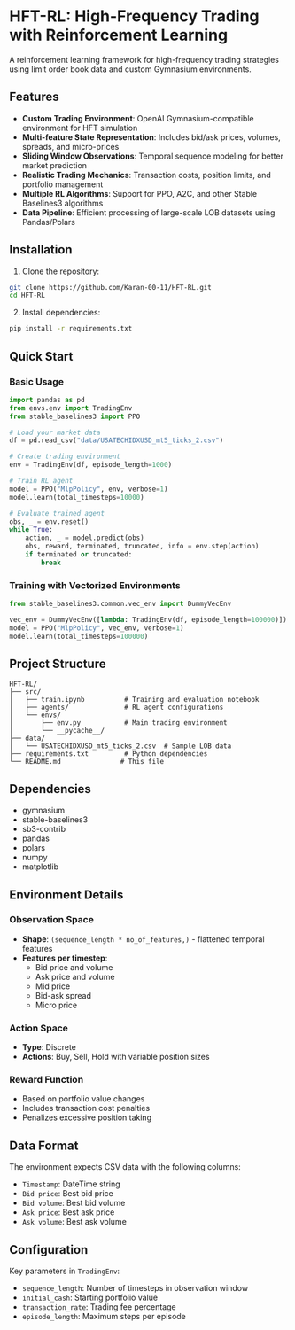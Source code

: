 # HFT-RL: High-Frequency Trading with Reinforcement Learning

A reinforcement learning framework for high-frequency trading strategies using limit order book data and custom Gymnasium environments.

## Features

- **Custom Trading Environment**: OpenAI Gymnasium-compatible environment for HFT simulation
- **Multi-feature State Representation**: Includes bid/ask prices, volumes, spreads, and micro-prices
- **Sliding Window Observations**: Temporal sequence modeling for better market prediction
- **Realistic Trading Mechanics**: Transaction costs, position limits, and portfolio management
- **Multiple RL Algorithms**: Support for PPO, A2C, and other Stable Baselines3 algorithms
- **Data Pipeline**: Efficient processing of large-scale LOB datasets using Pandas/Polars

## Installation

1. Clone the repository:
```bash
git clone https://github.com/Karan-00-11/HFT-RL.git
cd HFT-RL
```

2. Install dependencies:
```bash
pip install -r requirements.txt
```

## Quick Start

### Basic Usage

```python
import pandas as pd
from envs.env import TradingEnv
from stable_baselines3 import PPO

# Load your market data
df = pd.read_csv("data/USATECHIDXUSD_mt5_ticks_2.csv")

# Create trading environment
env = TradingEnv(df, episode_length=1000)

# Train RL agent
model = PPO("MlpPolicy", env, verbose=1)
model.learn(total_timesteps=10000)

# Evaluate trained agent
obs, _ = env.reset()
while True:
    action, _ = model.predict(obs)
    obs, reward, terminated, truncated, info = env.step(action)
    if terminated or truncated:
        break
```

### Training with Vectorized Environments

```python
from stable_baselines3.common.vec_env import DummyVecEnv

vec_env = DummyVecEnv([lambda: TradingEnv(df, episode_length=100000)])
model = PPO("MlpPolicy", vec_env, verbose=1)
model.learn(total_timesteps=100000)
```

## Project Structure

```
HFT-RL/
├── src/
│   ├── train.ipynb          # Training and evaluation notebook
│   ├── agents/              # RL agent configurations
│   └── envs/
│       ├── env.py           # Main trading environment
│       └── __pycache__/
├── data/
│   └── USATECHIDXUSD_mt5_ticks_2.csv  # Sample LOB data
├── requirements.txt         # Python dependencies
└── README.md               # This file
```

## Dependencies

- gymnasium
- stable-baselines3
- sb3-contrib
- pandas
- polars
- numpy
- matplotlib

## Environment Details

### Observation Space
- **Shape**: `(sequence_length * no_of_features,)` - flattened temporal features
- **Features per timestep**:
  - Bid price and volume
  - Ask price and volume
  - Mid price
  - Bid-ask spread
  - Micro price

### Action Space
- **Type**: Discrete
- **Actions**: Buy, Sell, Hold with variable position sizes

### Reward Function
- Based on portfolio value changes
- Includes transaction cost penalties
- Penalizes excessive position taking

## Data Format

The environment expects CSV data with the following columns:
- `Timestamp`: DateTime string
- `Bid price`: Best bid price
- `Bid volume`: Best bid volume
- `Ask price`: Best ask price
- `Ask volume`: Best ask volume

## Configuration

Key parameters in `TradingEnv`:
- `sequence_length`: Number of timesteps in observation window
- `initial_cash`: Starting portfolio value
- `transaction_rate`: Trading fee percentage
- `episode_length`: Maximum steps per episode

